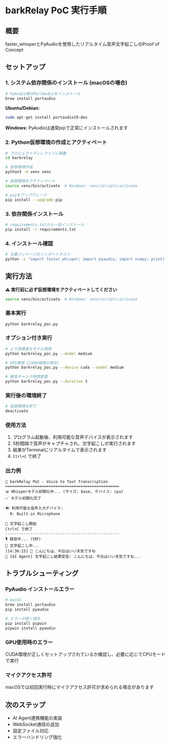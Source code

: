# barkRelay PoC 実行手順

## 概要
faster_whisperとPyAudioを使用したリアルタイム音声文字起こしのProof of Concept

## セットアップ

### 1. システム依存関係のインストール (macOSの場合)
```bash
# PyAudio用のPortAudioをインストール
brew install portaudio
```

**Ubuntu/Debian:**
```bash
sudo apt-get install portaudio19-dev
```

**Windows:**
PyAudioは通常pipで正常にインストールされます

### 2. Python仮想環境の作成とアクティベート
```bash
# プロジェクトディレクトリに移動
cd barkrelay

# 仮想環境作成
python3 -m venv venv

# 仮想環境をアクティベート
source venv/bin/activate  # Windows: venv\Scripts\activate

# pipをアップグレード
pip install --upgrade pip
```

### 3. 依存関係インストール
```bash
# requirements.txtから一括インストール
pip install -r requirements.txt
```

### 4. インストール確認
```bash
# 主要パッケージのインポートテスト
python -c "import faster_whisper; import pyaudio; import numpy; print('✅ All imports successful')"
```

## 実行方法

**⚠️ 実行前に必ず仮想環境をアクティベートしてください**
```bash
source venv/bin/activate  # Windows: venv\Scripts\activate
```

### 基本実行
```bash
python barkrelay_poc.py
```

### オプション付き実行
```bash
# より高精度なモデル使用
python barkrelay_poc.py --model medium

# GPU使用 (CUDA環境の場合)
python barkrelay_poc.py --device cuda --model medium

# 録音チャンク時間変更
python barkrelay_poc.py --duration 3
```

### 実行後の環境終了
```bash
# 仮想環境を終了
deactivate
```

### 使用方法
1. プログラム起動後、利用可能な音声デバイスが表示されます
2. 5秒間隔で音声がキャプチャされ、文字起こしが実行されます
3. 結果がTerminalにリアルタイムで表示されます
4. `Ctrl+C` で終了

### 出力例
```
🎤 barkRelay PoC - Voice to Text Transcription
==================================================
📊 Whisperモデル初期化中... (サイズ: base, デバイス: cpu)
✅ モデル初期化完了

🔊 利用可能な音声入力デバイス:
  0: Built-in Microphone

🚀 文字起こし開始
Ctrl+C で終了
--------------------------------------------------
🎙️ 録音中... (5秒)
🔄 文字起こし中...
[14:30:15] 📝 こんにちは、今日はいい天気ですね
🤖 [AI Agent] 文字起こし結果受信: こんにちは、今日はいい天気ですね...
```

## トラブルシューティング

### PyAudio インストールエラー
```bash
# macOS
brew install portaudio
pip install pyaudio

# エラーが続く場合
pip install pipwin
pipwin install pyaudio
```

### GPU使用時のエラー
CUDA環境が正しくセットアップされているか確認し、必要に応じてCPUモードで実行

### マイクアクセス許可
macOSでは初回実行時にマイクアクセス許可が求められる場合があります

## 次のステップ
- AI Agent連携機能の実装
- WebSocket通信の追加
- 設定ファイル対応
- エラーハンドリング強化